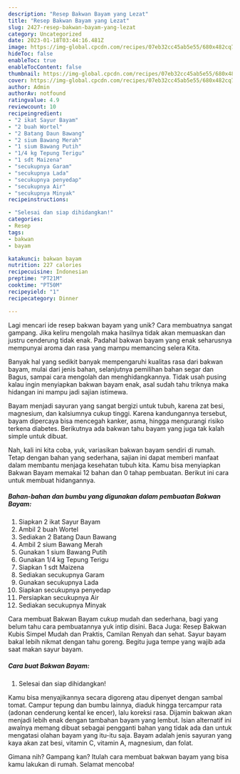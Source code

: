 ```yaml
---
description: "Resep Bakwan Bayam yang Lezat"
title: "Resep Bakwan Bayam yang Lezat"
slug: 2427-resep-bakwan-bayam-yang-lezat
category: Uncategorized
date: 2023-01-18T03:44:16.481Z
image: https://img-global.cpcdn.com/recipes/07eb32cc45ab5e55/680x482cq70/bakwan-bayam-foto-resep-utama.jpg
hideToc: false
enableToc: true
enableTocContent: false
thumbnail: https://img-global.cpcdn.com/recipes/07eb32cc45ab5e55/680x482cq70/bakwan-bayam-foto-resep-utama.jpg
cover: https://img-global.cpcdn.com/recipes/07eb32cc45ab5e55/680x482cq70/bakwan-bayam-foto-resep-utama.jpg
author: Admin
authorAv: notfound
ratingvalue: 4.9
reviewcount: 10
recipeingredient:
- "2 ikat Sayur Bayam"
- "2 buah Wortel"
- "2 Batang Daun Bawang"
- "2 sium Bawang Merah"
- "1 sium Bawang Putih"
- "1/4 kg Tepung Terigu"
- "1 sdt Maizena"
- "secukupnya Garam"
- "secukupnya Lada"
- "secukupnya penyedap"
- "secukupnya Air"
- "secukupnya Minyak"
recipeinstructions:

- "Selesai dan siap dihidangkan!"
categories:
- Resep
tags:
- bakwan
- bayam

katakunci: bakwan bayam 
nutrition: 227 calories
recipecuisine: Indonesian
preptime: "PT21M"
cooktime: "PT50M"
recipeyield: "1"
recipecategory: Dinner

---
```





Lagi mencari ide resep bakwan bayam yang unik? Cara membuatnya sangat gampang. Jika keliru mengolah maka hasilnya tidak akan memuaskan dan justru cenderung tidak enak. Padahal bakwan bayam yang enak seharusnya mempunyai aroma dan rasa yang mampu memancing selera Kita.





Banyak hal yang sedikit banyak mempengaruhi kualitas rasa dari bakwan bayam, mulai dari jenis bahan, selanjutnya pemilihan bahan segar dan Bagus, sampai cara mengolah dan menghidangkannya. Tidak usah pusing kalau ingin menyiapkan bakwan bayam enak,      asal sudah tahu triknya maka hidangan ini mampu jadi sajian istimewa.














Bayam menjadi sayuran yang sangat bergizi untuk tubuh, karena zat besi, magnesium, dan kalsiumnya cukup tinggi. Karena kandungannya tersebut, bayam dipercaya bisa mencegah kanker, asma, hingga mengurangi risiko terkena diabetes. Berikutnya ada bakwan tahu bayam yang juga tak kalah simple untuk dibuat.






Nah, kali ini kita coba, yuk, variasikan bakwan bayam sendiri di rumah. Tetap dengan bahan yang sederhana, sajian ini dapat memberi manfaat dalam membantu menjaga kesehatan tubuh kita. Kamu bisa menyiapkan Bakwan Bayam memakai 12 bahan dan 0 tahap pembuatan. Berikut ini cara untuk membuat hidangannya.

<!--inarticleads1-->

##### Bahan-bahan dan bumbu yang digunakan dalam pembuatan Bakwan Bayam:

1. Siapkan 2 ikat Sayur Bayam
1. Ambil 2 buah Wortel
1. Sediakan 2 Batang Daun Bawang
1. Ambil 2 sium Bawang Merah
1. Gunakan 1 sium Bawang Putih
1. Gunakan 1/4 kg Tepung Terigu
1. Siapkan 1 sdt Maizena
1. Sediakan secukupnya Garam
1. Gunakan secukupnya Lada
1. Siapkan secukupnya penyedap
1. Persiapkan secukupnya Air
1. Sediakan secukupnya Minyak


Cara membuat Bakwan Bayam cukup mudah dan sederhana, bagi yang belum tahu cara pembuatannya yuk intip disini. Baca Juga: Resep Bakwan Kubis Simpel Mudah dan Praktis, Camilan Renyah dan sehat. Sayur bayam bakal lebih nikmat dengan tahu goreng. Begitu juga tempe yang wajib ada saat makan sayur bayam. 

<!--inarticleads2-->

##### Cara buat Bakwan Bayam:


1. Selesai dan siap dihidangkan!

Kamu bisa menyajikannya secara digoreng atau dipenyet dengan sambal tomat. Campur tepung dan bumbu lainnya, diaduk hingga tercampur rata (adonan cenderung kental ke encer), lalu koreksi rasa. Dijamin bakwan akan menjadi lebih enak dengan tambahan bayam yang lembut. Isian alternatif ini awalnya memang dibuat sebagai pengganti bahan yang tidak ada dan untuk mengatasi olahan bayam yang itu-itu saja. Bayam adalah jenis sayuran yang kaya akan zat besi, vitamin C, vitamin A, magnesium, dan folat. 

Gimana nih? Gampang kan? Itulah cara membuat bakwan bayam yang bisa kamu lakukan di rumah. Selamat mencoba!
